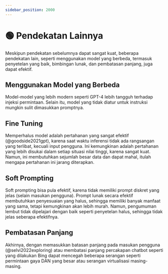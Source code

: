 ```yaml
---
sidebar_position: 2000
---
```


# 🟢 Pendekatan Lainnya

Meskipun pendekatan sebelumnya dapat sangat kuat, beberapa pendekatan lain, seperti menggunakan model yang berbeda, termasuk penyetelan yang baik, bimbingan lunak, dan pembatasan panjang, juga dapat efektif.

## Menggunakan Model yang Berbeda

Model-model yang lebih modern seperti GPT-4 lebih tangguh terhadap injeksi permintaan. Selain itu, model yang tidak diatur untuk instruksi mungkin sulit dimasukkan promptnya.

## Fine Tuning

Memperhalus model adalah pertahanan yang sangat efektif (@goodside2021gpt), karena saat waktu inferensi tidak ada rangsangan yang terlibat, kecuali input pengguna. Ini kemungkinan adalah pertahanan yang lebih disukai dalam setiap situasi nilai tinggi, karena sangat kuat. Namun, ini membutuhkan sejumlah besar data dan dapat mahal, itulah mengapa pertahanan ini jarang diterapkan.


## Soft Prompting

Soft prompting bisa pula efektif, karena tidak memiliki prompt diskret yang jelas (selain masukan pengguna). Prompt lunak secara efektif membutuhkan penyesuaian yang halus, sehingga memiliki banyak manfaat yang sama, tetapi kemungkinan akan lebih murah. Namun, pengumuman lembut tidak dipelajari dengan baik seperti penyetelan halus, sehingga tidak jelas seberapa efektifnya.

## Pembatasan Panjang

Akhirnya, dengan memasukkan batasan panjang pada masukan pengguna (@selvi2022exploring) atau membatasi panjang percakapan chatbot seperti yang dilakukan Bing dapat mencegah beberapa serangan seperti permintaan gaya DAN yang besar atau serangan virtualisasi masing-masing.